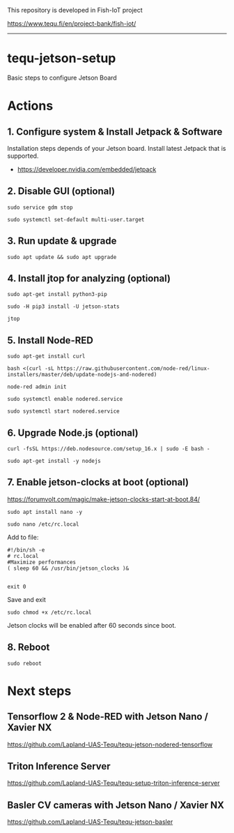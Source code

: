 This repository is developed in Fish-IoT project

https://www.tequ.fi/en/project-bank/fish-iot/ 

---

# tequ-jetson-setup
Basic steps to configure Jetson Board

# Actions

## 1. Configure system & Install Jetpack & Software

Installation steps depends of your Jetson board. Install latest Jetpack that is supported.

- https://developer.nvidia.com/embedded/jetpack

## 2. Disable GUI (optional)

```
sudo service gdm stop
```

```
sudo systemctl set-default multi-user.target
```

## 3. Run update & upgrade

```
sudo apt update && sudo apt upgrade
```

## 4. Install jtop for analyzing (optional)

```
sudo apt-get install python3-pip
```

```
sudo -H pip3 install -U jetson-stats
```

```
jtop
```

## 5. Install Node-RED 

```
sudo apt-get install curl
```

```
bash <(curl -sL https://raw.githubusercontent.com/node-red/linux-installers/master/deb/update-nodejs-and-nodered)
```

```
node-red admin init
```

```
sudo systemctl enable nodered.service
```

```
sudo systemctl start nodered.service
```

## 6. Upgrade Node.js (optional)

```
curl -fsSL https://deb.nodesource.com/setup_16.x | sudo -E bash -
```

```
sudo apt-get install -y nodejs
```

## 7. Enable jetson-clocks at boot (optional)

https://forumvolt.com/magic/make-jetson-clocks-start-at-boot.84/

```
sudo apt install nano -y
```

```
sudo nano /etc/rc.local
```

Add to file:
```
#!/bin/sh -e
# rc.local
#Maximize performances
( sleep 60 && /usr/bin/jetson_clocks )&


exit 0
```

Save and exit
```
sudo chmod +x /etc/rc.local
```

Jetson clocks will be enabled after 60 seconds since boot.

## 8. Reboot

```
sudo reboot
```

# Next steps

## Tensorflow 2 & Node-RED with Jetson Nano / Xavier NX

https://github.com/Lapland-UAS-Tequ/tequ-jetson-nodered-tensorflow

## Triton Inference Server

https://github.com/Lapland-UAS-Tequ/tequ-setup-triton-inference-server

## Basler CV cameras with Jetson Nano / Xavier NX

https://github.com/Lapland-UAS-Tequ/tequ-jetson-basler











